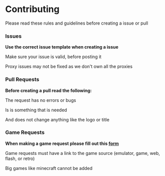 # Contributing
Please read these rules and guidelines before creating a issue or pull

### Issues

**Use the correct issue template when creating a issue**

Make sure your issue is valid, before posting it

Proxy issues may not be fixed as we don't own all the proxies

### Pull Requests

**Before creating a pull read the following:**

The request has no errors or bugs

Is is something that is needed

And does not change anything like the logo or title

### Game Requests

**When making a game request please fill out this [form](https://github.com/IDontCodee/Tsunami-2.0/issues/new?assignees=&labels=game+request&template=game-request.yml)**

Game requests must have a link to the game source (emulator, game, web, flash, or retro)

Big games like minecraft cannot be added
